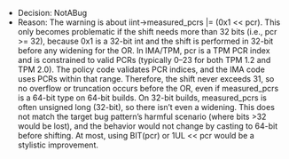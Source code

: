 - Decision: NotABug
- Reason: The warning is about iint->measured_pcrs |= (0x1 << pcr). This only becomes problematic if the shift needs more than 32 bits (i.e., pcr >= 32), because 0x1 is a 32-bit int and the shift is performed in 32-bit before any widening for the OR. In IMA/TPM, pcr is a TPM PCR index and is constrained to valid PCRs (typically 0–23 for both TPM 1.2 and TPM 2.0). The policy code validates PCR indices, and the IMA code uses PCRs within that range. Therefore, the shift never exceeds 31, so no overflow or truncation occurs before the OR, even if measured_pcrs is a 64-bit type on 64-bit builds. On 32-bit builds, measured_pcrs is often unsigned long (32-bit), so there isn’t even a widening. This does not match the target bug pattern’s harmful scenario (where bits >32 would be lost), and the behavior would not change by casting to 64-bit before shifting. At most, using BIT(pcr) or 1UL << pcr would be a stylistic improvement.

